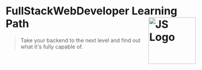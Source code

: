 # FullStackWebDeveloper Learning Path <img src="https://upload.wikimedia.org/wikipedia/commons/thumb/c/c3/Python-logo-notext.svg/1024px-Python-logo-notext.svg.png" width="125" align="right" alt="JS Logo">

> Take your backend to the next level and find out what it's fully capable of.
